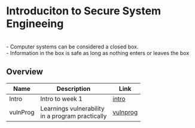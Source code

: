 <!------->
# Introduciton to Secure System Engineeing
<br>
- Computer systems can be considered a closed box.<br>
- Information in the box is safe as long as nothing enters or leaves the box

## Overview 

| Name | Description | Link |
| -------------- | --------------- | ---------- |
| Intro | Intro to week 1 | [intro](./intro.md) |
| vulnProg | Learnings vulnerability<br>in a program practically | [vulnprog](./vulnProg.md) |

